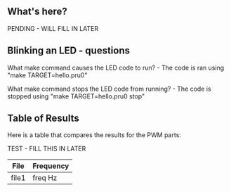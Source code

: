 ## What's here?
PENDING - WILL FILL IN LATER

## Blinking an LED - questions 
What make command causes the LED code to run?
    -   The code is ran using "make TARGET=hello.pru0"
    
What make command stops the LED code from running?
    -   The code is stopped using "make TARGET=hello.pru0 stop"
    
## Table of Results 
Here is a table that compares the results for the PWM parts:

TEST - FILL THIS IN LATER

|File|Frequency|
| --- | --- |
|file1|freq Hz|
